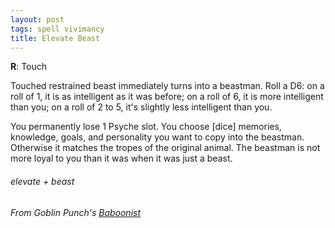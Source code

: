 ```yaml
---
layout: post
tags: spell vivimancy
title: Elevate Beast
---
```

**R**: Touch

Touched restrained beast immediately turns into a beastman. Roll a D6: on a roll of 1, it is as intelligent as it was before; on a roll of 6, it is more intelligent than you; on a roll of 2 to 5, it's slightly less intelligent than you.

You permanently lose 1 Psyche slot. You choose [dice] memories, knowledge, goals, and personality you want to copy into the beastman. Otherwise it matches the tropes of the original animal. The beastman is not more loyal to you than it was when it was just a beast.
 
###### elevate + beast
###### From Goblin Punch's [Baboonist](https://goblinpunch.blogspot.com/2019/07/new-wizard-baboonist.html)
